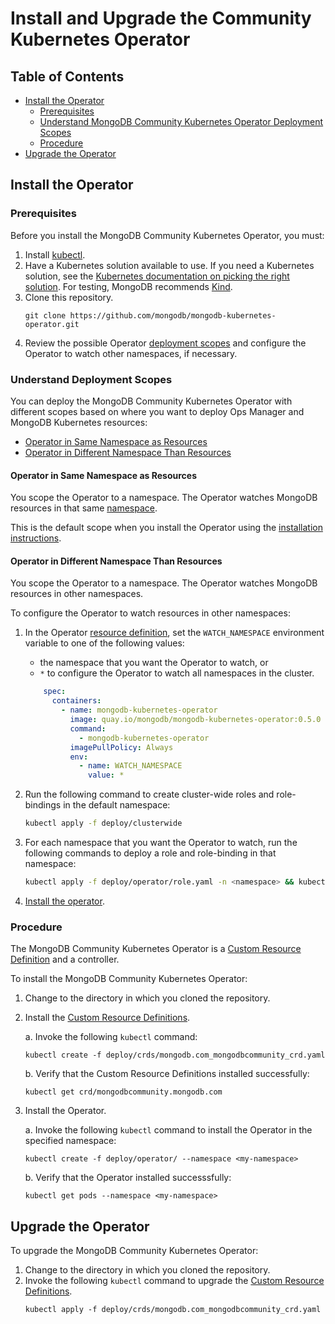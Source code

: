 # Install and Upgrade the Community Kubernetes Operator #

## Table of Contents

- [Install the Operator](#install-the-operator)
  - [Prerequisites](#prerequisites)
  - [Understand MongoDB Community Kubernetes Operator Deployment Scopes](#understand-deployment-scopes)
  - [Procedure](#procedure)
- [Upgrade the Operator](#upgrade-the-operator)

## Install the Operator

### Prerequisites

Before you install the MongoDB Community Kubernetes Operator, you must:

1. Install [kubectl](https://kubernetes.io/docs/tasks/tools/install-kubectl/).
2. Have a Kubernetes solution available to use.
   If you need a Kubernetes solution, see the [Kubernetes documentation on picking the right solution](https://kubernetes.io/docs/setup). For testing, MongoDB recommends [Kind](https://kind.sigs.k8s.io/).
3. Clone this repository.
   ```
   git clone https://github.com/mongodb/mongodb-kubernetes-operator.git
   ```
4. Review the possible Operator [deployment scopes](#understand-mongodb-community-operator-deployment-scopes) and configure the Operator to watch other namespaces, if necessary.

### Understand Deployment Scopes

You can deploy the MongoDB Community Kubernetes Operator with different scopes based on where you want to deploy Ops Manager and MongoDB Kubernetes resources:

- [Operator in Same Namespace as Resources](#operator-in-same-namespace-as-resources)
- [Operator in Different Namespace Than Resources](#operator-in-different-namespace-than-resources)

#### Operator in Same Namespace as Resources

You scope the Operator to a namespace. The Operator watches MongoDB resources in that same [namespace](https://kubernetes.io/docs/concepts/overview/working-with-objects/namespaces/).

This is the default scope when you install the Operator using the [installation instructions](#procedure).

#### Operator in Different Namespace Than Resources

You scope the Operator to a namespace. The Operator watches MongoDB resources in other namespaces.

To configure the Operator to watch resources in other namespaces:

1. In the Operator [resource definition](../deploy/operator/operator.yaml), set the `WATCH_NAMESPACE` environment variable to one of the following values:

   - the namespace that you want the Operator to watch, or
   - `*` to configure the Operator to watch all namespaces in the cluster.

   ```yaml
       spec:
         containers:
           - name: mongodb-kubernetes-operator
             image: quay.io/mongodb/mongodb-kubernetes-operator:0.5.0
             command:
               - mongodb-kubernetes-operator
             imagePullPolicy: Always
             env:
               - name: WATCH_NAMESPACE
                 value: *
   ```

2. Run the following command to create cluster-wide roles and role-bindings in the default namespace:

   ```sh
   kubectl apply -f deploy/clusterwide
   ```
3. For each namespace that you want the Operator to watch, run the following commands to deploy a role and role-binding in that namespace:

   ```sh
   kubectl apply -f deploy/operator/role.yaml -n <namespace> && kubectl apply -f deploy/operator/role_binding.yaml -n <namespace>
   ```

4. [Install the operator](#procedure).

### Procedure

The MongoDB Community Kubernetes Operator is a [Custom Resource Definition](https://kubernetes.io/docs/concepts/extend-kubernetes/api-extension/custom-resources/) and a controller.

To install the MongoDB Community Kubernetes Operator:

1. Change to the directory in which you cloned the repository.
2. Install the [Custom Resource Definitions](https://kubernetes.io/docs/concepts/extend-kubernetes/api-extension/custom-resources/).

   a. Invoke the following `kubectl` command:
      ```
      kubectl create -f deploy/crds/mongodb.com_mongodbcommunity_crd.yaml
      ```
   b. Verify that the Custom Resource Definitions installed successfully:
      ```
      kubectl get crd/mongodbcommunity.mongodb.com
      ```
3. Install the Operator.

   a. Invoke the following `kubectl` command to install the Operator in the specified namespace:
      ```
      kubectl create -f deploy/operator/ --namespace <my-namespace>
      ```
   b. Verify that the Operator installed successsfully:
      ```
      kubectl get pods --namespace <my-namespace>
      ```

## Upgrade the Operator

To upgrade the MongoDB Community Kubernetes Operator:

1. Change to the directory in which you cloned the repository.
2. Invoke the following `kubectl` command to upgrade the [Custom Resource Definitions](https://kubernetes.io/docs/concepts/extend-kubernetes/api-extension/custom-resources/).
   ```
   kubectl apply -f deploy/crds/mongodb.com_mongodbcommunity_crd.yaml
   ```
